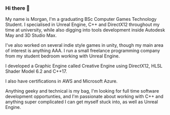 ### Hi there 👋

My name is Morgan, I'm a graduating BSc Computer Games Technology Student. 
I specialised in Unreal Engine, C++ and DirectX12 throughout my time at university, while also digging into tools development inside Autodesk May and 3D Studio Max.

I've also worked on several indie style games in unity, though my main area of interest is anything AAA. I run a small freelance programming company from my student bedroom working with Unreal Engine.

I developed a Graphic Engine called Creative Engine using DirectX12, HLSL Shader Model 6.2 and C++17.

I also have certifications in AWS and Microsoft Azure.



Anything geeky and technical is my bag, I'm looking for full time software development opportunties, and I'm passionate about working with C++ and anything super complicated I can get myself stuck into, as well as Unreal Engine.



